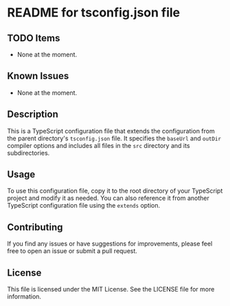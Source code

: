 # README for tsconfig.json file

## TODO Items
- None at the moment.

## Known Issues
- None at the moment.

## Description
This is a TypeScript configuration file that extends the configuration from the parent directory's `tsconfig.json` file. It specifies the `baseUrl` and `outDir` compiler options and includes all files in the `src` directory and its subdirectories. 

## Usage
To use this configuration file, copy it to the root directory of your TypeScript project and modify it as needed. You can also reference it from another TypeScript configuration file using the `extends` option. 

## Contributing
If you find any issues or have suggestions for improvements, please feel free to open an issue or submit a pull request. 

## License
This file is licensed under the MIT License. See the LICENSE file for more information.